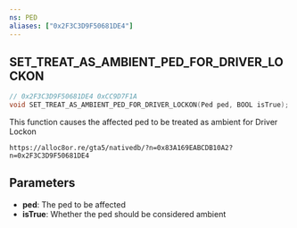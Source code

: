 ```yaml
---
ns: PED
aliases: ["0x2F3C3D9F50681DE4"]
---
```

## SET_TREAT_AS_AMBIENT_PED_FOR_DRIVER_LOCKON

```c
// 0x2F3C3D9F50681DE4 0xCC9D7F1A
void SET_TREAT_AS_AMBIENT_PED_FOR_DRIVER_LOCKON(Ped ped, BOOL isTrue);
```

This function causes the affected ped to be treated as ambient for Driver Lockon

```
https://alloc8or.re/gta5/nativedb/?n=0x83A169EABCDB10A2?n=0x2F3C3D9F50681DE4
```

## Parameters
* **ped**: The ped to be affected
* **isTrue**: Whether the ped should be considered ambient

